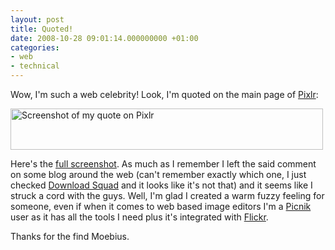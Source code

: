 ```yaml
---
layout: post
title: Quoted!
date: 2008-10-28 09:01:14.000000000 +01:00
categories:
- web
- technical
---
```

Wow, I'm such a web celebrity! Look, I'm quoted on the main page of <a href="http://www.pixlr.com">Pixlr</a>:

<img alt="Screenshot of my quote on Pixlr" src="https://content.rusiczki.net/blogpics/pixlr-screenshot-quoted.png" width="500" height="66" class="image"/>

Here's the <a href="https://content.rusiczki.net/blogpics/pixlr-screenshot-full.png">full screenshot</a>. As much as I remember I left the said comment on some blog around the web (can't remember exactly which one, I just checked <a href="http://www.downloadsquad.com">Download Squad</a> and it looks like it's not that) and it seems like I struck a cord with the guys. Well, I'm glad I created a warm fuzzy feeling for someone, even if when it comes to web based image editors I'm a <a href="http://www.piknic.com">Picnik</a> user as it has all the tools I need plus it's integrated with <a href="http://www.flickr.com">Flickr</a>.

Thanks for the find Moebius.
